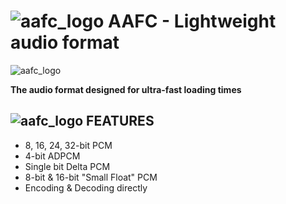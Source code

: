 # ![aafc_logo](https://architectenterprises.net/cdn/aafc_snwavtr.png) AAFC - Lightweight audio format
![aafc_logo](https://architectenterprises.net/cdn/aafc_banner_proj.png)

**The audio format designed for ultra-fast loading times**

## ![aafc_logo](https://architectenterprises.net/cdn/fusionresource/fpg_ico.png) FEATURES
- 8, 16, 24, 32-bit PCM
- 4-bit ADPCM
- Single bit Delta PCM
- 8-bit & 16-bit "Small Float" PCM
- Encoding & Decoding directly
